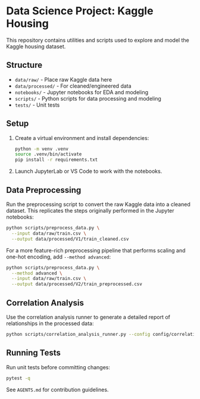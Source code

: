 # Data Science Project: Kaggle Housing

This repository contains utilities and scripts used to explore and model the Kaggle housing dataset.

## Structure
- `data/raw/` - Place raw Kaggle data here
- `data/processed/` - For cleaned/engineered data
- `notebooks/` - Jupyter notebooks for EDA and modeling
- `scripts/` - Python scripts for data processing and modeling
- `tests/` - Unit tests

## Setup
1. Create a virtual environment and install dependencies:
   ```bash
   python -m venv .venv
   source .venv/bin/activate
   pip install -r requirements.txt
   ```
2. Launch JupyterLab or VS Code to work with the notebooks.

## Data Preprocessing
Run the preprocessing script to convert the raw Kaggle data into a cleaned dataset. This replicates the steps originally performed in the Jupyter notebooks:

```bash
python scripts/preprocess_data.py \
  --input data/raw/train.csv \
  --output data/processed/V1/train_cleaned.csv
```

For a more feature-rich preprocessing pipeline that performs scaling and one-hot encoding, add `--method advanced`:

```bash
python scripts/preprocess_data.py \
  --method advanced \
  --input data/raw/train.csv \
  --output data/processed/V2/train_preprocessed.csv
```

## Correlation Analysis
Use the correlation analysis runner to generate a detailed report of relationships in the processed data:

```bash
python scripts/correlation_analysis_runner.py --config config/correlation_analysis_config.yaml
```

## Running Tests
Run unit tests before committing changes:

```bash
pytest -q
```

See `AGENTS.md` for contribution guidelines.
